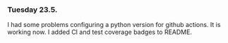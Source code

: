 ### Tuesday 23.5.


I had some problems configuring a python version for github actions. It is working now. I added CI and test coverage badges to README.